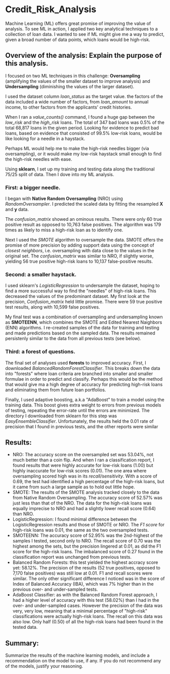 # Credit_Risk_Analysis

Machine Learning (ML) offers great promise of improving the value of analysis. To see ML in action, I applied two key analytical techniques to a collection of loan data. I wanted to see if ML might give me a way to predict, given a broad number of data points, which loans would be high-risk.

## Overview of the analysis: Explain the purpose of this analysis.
I focused on two ML techniques in this challenge: **Oversampling** (amplifying the values of the smaller dataset to improve analysis) and **Undersampling** (diminishing the values of the larger dataset). 

I used the dataset column *loan_status* as the target value. the factors of the data included a wide number of factors, from *loan_amount* to annual income, to other factors from the applicants' credit histories. 

When I ran a *value_counts()* command, I found a huge gap between the *low_risk* and the *high_risk* loans. The total of 347 bad loans was 0.5% of the total 68,817 loans in the given period. Looking for evidence to predict bad loans, based on evidence that consisted of 99.5% low-risk loans, would be like looking for a needle in a haystack.

Perhaps ML would help me to make the high-risk needles bigger (via oversampling), or it would make my low-risk haystack small enough to find the high-risk needles with ease.

Using **sklearn**, I set up my training and testing data along the traditional 75/25 split of data. Then I dove into my ML analysis.

### First: a bigger needle. 
I began with **Native Random Oversampling** (NRO) using *RandomOversampler*. I predicted the scaled data by fitting the resampled **X** and **y** data.

The *confusion_matrix* showed an ominous results. There were only 60 true positive result as opposed to 10,763 false positives. The algorithm was 179 times as likely to miss a high-risk loan as to identify one. 

Next I used the *SMOTE* algorithm to oversample the data. SMOTE offers the promise of more precision by adding support data using the concept of *closest neighbors*, i.e. oversampling with data close to the values in the original set. The *confusion_matrix* was similar to NRO, if slightly worse, yielding 56 true positive high-risk loans to 10,137 false-positive results.

### Second: a smaller haystack.
I used sklearn's *LogisticRegression* to undersample the dataset, hoping to find a more successful way to find the "needles" of high-risk loans. This decreased the values of the predominant dataset. My first look at the precision, *Confusion_matrix* held little promise. There were 59 true positive test results, along with 10,599 false positives.

My final test was a combination of oversampling and undersampling known as **SMOTEENN**, which combines the SMOTE and Edited Nearest Naighbors (ENN) algorithms. I re-created samples of the data for training and testing and made predictions based on the sampled data. The results remained persistenly similar to the data from all previous tests (see below). 

### Third: a forest of questions.
The final set of analyses used **forests** to improved accuracy. First, I downloaded *BalancedRandomForestClassifier*. This breaks down the data into "forests" where loan criteria are branched into smaller and smaller formulae in order to predict and classify. Perhaps this would be the method that would give ma a high degree of accuracy for predicting high-risk loans and eliminating them from future loan portfolios.

Finally, I used adaptive boosting, a.k.a "AdaBoost" to train a model using the training data. This boost gives extra weight to errors from previous models of testing, repeating the error-rate until the errors are minimized. The directory I downloaded from sklearn for this step was *EasyEnsembleClassifier*. Unfortunately, the results held the 0.01 rate of precision that I found in previous tests, and the other reports were similar

## Results: 
- NRO: The accuracy score on the oversampled set was 53.04%, not much better than a coin flip. And when I ran a classification report, I found results that were highly accurate for low-risk loans (1.00) but highly inaccurate for low-risk scores (0.01). The one area where oversampling scored high was in its *recall/sensitivity*. With a score of 0.69, the test had identified a high percentage of the high-risk loans, but it came from such a large sample as to hold out little hope.
- SMOTE: The results of the SMOTE analysis tracked closely to the data from Native Random Oversampling. The accuracy score of 52.57% was just less than that of the NRO. The data for the high-risk loans was equally imprecise to NRO and had a slightly lower recall score (0.64) than NRO.
- LogisticRegression: I found minimal difference between the LogisticRegression results and those of SMOTE or NRO. The *F1 score* for high-risk loans was 0.01, the same as the two oversampled tests. 
- SMOTEENN: The accuracy score of 52.95% was the 2nd-highest of the samples I tested, second only to NRO. The recall score of 0.70 was the highest among the sets, but the precision lingered at 0.01, as did the F1 score for the high-risk loans. The imbalanced score of 0.27 found in the classification report was unchanged from previous tests.
- Balanced Random Forests: this test yielded the highest accracy score yet: 58.12%. The precision of the results (52 true positives, opposed to 7,170 false positives) was still low at 0.01. F1 and recall scores were similar. The only other significant difference I noticed was in the score of Index of Balanced Accuracy (IBA), which was 7% higher than in the previous over- and under-sampled tests.
- AdaBoost Classifier: as with the Balanced Random Forest approach, I had a higher level of accuracy with this test (58.02%) than I had in the over- and under-sampled cases. However the precision of the data was very, very low, meaning that a minimal percentage of "high-risk" classifications were actually high-risk loans. The recall on this data was also low. Only half (0.50) of all the high-risk loans had been found in the tested data.

## Summary: 
Summarize the results of the machine learning models, and include a recommendation on the model to use, if any. If you do not recommend any of the models, justify your reasoning.
